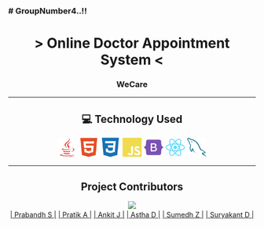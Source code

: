 <h3># GroupNumber4..!!</h3>

<h1 align="center"> > Online Doctor Appointment System < </h1>
<h3 align="center"> WeCare </h3>


<hr>
<h2 align="center"> 💻 Technology Used </h2>
<p align="center">
 
<img height="40" src="https://github.com/devicons/devicon/blob/master/icons/java/java-plain.svg">
<img height="40" src="https://github.com/devicons/devicon/blob/master/icons/html5/html5-plain.svg">
<img height="40" src="https://github.com/devicons/devicon/blob/master/icons/css3/css3-plain.svg">
<img height="40" src="https://github.com/devicons/devicon/blob/master/icons/javascript/javascript-plain.svg">
<img height="40" src="https://github.com/devicons/devicon/blob/master/icons/bootstrap/bootstrap-plain.svg">
<img height="40" src="https://github.com/devicons/devicon/blob/master/icons/react/react-original.svg">
<img height="40" src="https://github.com/devicons/devicon/blob/master/icons/mysql/mysql-plain.svg">
</p>
 <hr>
 
<h2 align="center"> Project Contributors </h2>
<div align="center">
	<img src="https://contributors-img.web.app/image?repo=prabandhshinde/OnlineDoctorAppointmentSystem" />
<div>
<div align="center">
	<i class="bx bx-chevron-right"></i> <a href="https://github.com/prabandhshinde">| Prabandh S |</a>
	<i class="bx bx-chevron-right"></i> <a href="https://github.com/alhatpratik">| Pratik A |</a>
	<i class="bx bx-chevron-right"></i> <a href="https://github.com/ankitjadhav0609">| Ankit J |</a>
<i class="bx bx-chevron-right"></i> <a href="https://github.com/AsthaDubey17">| Astha D |</a>
<i class="bx bx-chevron-right"></i> <a href="https://github.com/sumedhzende19">| Sumedh Z |</a>
<i class="bx bx-chevron-right"></i> <a href="https://github.com/suryakantdhumale">| Suryakant D |</a>
</div> 
